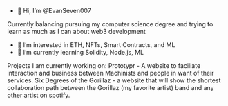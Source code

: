 - 👋 Hi, I’m @EvanSeven007

Currently balancing pursuing my computer science degree and trying to learn as much as I can about web3 development

- 👀 I’m interested in ETH, NFTs, Smart Contracts, and ML
- 🌱 I’m currently learning Solidity, Node.js, ML

Projects I am currently working on: 
Prototypr - A website to faciliate interaction and business between Machinists and people in want of their services. 
Six Degrees of the Gorillaz - a website that will show the shortest collaboration path between the Gorillaz (my favorite artist) band and any other artist on spotify.

<!---
EvanSeven007/EvanSeven007 is a ✨ special ✨ repository because its `README.md` (this file) appears on your GitHub profile.
You can click the Preview link to take a look at your changes.
--->
